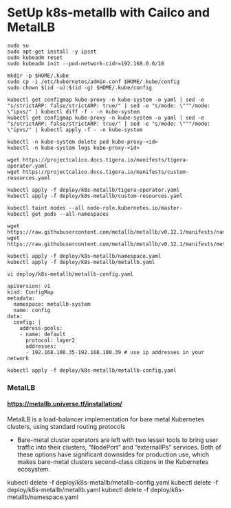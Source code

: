 # SetUp k8s-metallb with Cailco and MetalLB

```
sudo su
sudo apt-get install -y ipset
sudo kubeadm reset
sudo kubeadm init --pod-network-cidr=192.168.0.0/16

mkdir -p $HOME/.kube
sudo cp -i /etc/kubernetes/admin.conf $HOME/.kube/config
sudo chown $(id -u):$(id -g) $HOME/.kube/config

kubectl get configmap kube-proxy -n kube-system -o yaml | sed -e "s/strictARP: false/strictARP: true/" | sed -e "s/mode: \"""/mode: \"ipvs/" | kubectl diff -f - -n kube-system
kubectl get configmap kube-proxy -n kube-system -o yaml | sed -e "s/strictARP: false/strictARP: true/" | sed -e "s/mode: \"""/mode: \"ipvs/" | kubectl apply -f - -n kube-system

kubectl -n kube-system delete pod kube-proxy-<id>
kubectl -n kube-system logs kube-proxy-<id>

wget https://projectcalico.docs.tigera.io/manifests/tigera-operator.yaml
wget https://projectcalico.docs.tigera.io/manifests/custom-resources.yaml

kubectl apply -f deploy/k8s-metallb/tigera-operator.yaml
kubectl apply -f deploy/k8s-metallb/custom-resources.yaml

kubectl taint nodes --all node-role.kubernetes.io/master-
kubectl get pods --all-namespaces

wget https://raw.githubusercontent.com/metallb/metallb/v0.12.1/manifests/namespace.yaml
wget https://raw.githubusercontent.com/metallb/metallb/v0.12.1/manifests/metallb.yaml

kubectl apply -f deploy/k8s-metallb/namespace.yaml
kubectl apply -f deploy/k8s-metallb/metallb.yaml

```

```
vi deploy/k8s-metallb/metallb-config.yaml

apiVersion: v1
kind: ConfigMap
metadata:
  namespace: metallb-system
  name: config
data:
  config: |
    address-pools:
    - name: default
      protocol: layer2
      addresses:
      - 192.168.100.35-192.168.100.39 # use ip addresses in your network

kubectl apply -f deploy/k8s-metallb/metallb-config.yaml
```

### MetalLB
#### https://metallb.universe.tf/installation/
MetalLB is a load-balancer implementation for bare metal Kubernetes clusters, using standard routing protocols
- Bare-metal cluster operators are left with two lesser tools to bring user traffic into their clusters, “NodePort” and “externalIPs” services. Both of these options have significant downsides for production use, which makes bare-metal clusters second-class citizens in the Kubernetes ecosystem.



kubectl delete -f deploy/k8s-metallb/metallb-config.yaml
kubectl delete -f deploy/k8s-metallb/metallb.yaml
kubectl delete -f deploy/k8s-metallb/namespace.yaml

